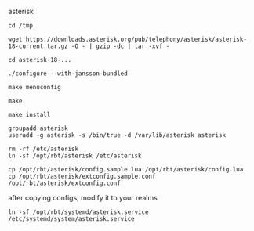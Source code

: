 asterisk

```
cd /tmp

wget https://downloads.asterisk.org/pub/telephony/asterisk/asterisk-18-current.tar.gz -O - | gzip -dc | tar -xvf -

cd asterisk-18-...

./configure --with-jansson-bundled

make menuconfig

make

make install
```

```
groupadd asterisk
useradd -g asterisk -s /bin/true -d /var/lib/asterisk asterisk
```

```
rm -rf /etc/asterisk
ln -sf /opt/rbt/asterisk /etc/asterisk
```

```
cp /opt/rbt/asterisk/config.sample.lua /opt/rbt/asterisk/config.lua
cp /opt/rbt/asterisk/extconfig.sample.conf /opt/rbt/asterisk/extconfig.conf
```

after copying configs, modify it to your realms

```
ln -sf /opt/rbt/systemd/asterisk.service /etc/systemd/system/asterisk.service
```

